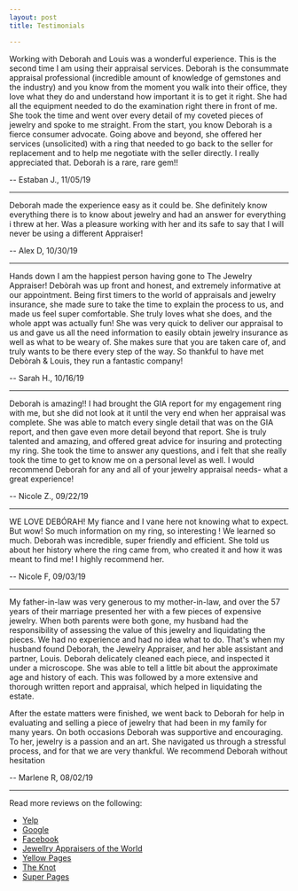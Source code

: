 ```yaml
---
layout: post
title: Testimonials

---
```

Working with Deborah and Louis was a wonderful experience. This is the second time I am using their appraisal services. Deborah is the consummate appraisal professional (incredible amount of knowledge of gemstones and the industry) and you know from the moment you walk into their office, they love what they do and understand how important it is to get it right. She had all the equipment needed to do the examination right there in front of me. She took the time and went over every detail of my coveted pieces of jewelry and spoke to me straight. From the start, you know Deborah is a fierce consumer advocate. Going above and beyond, she offered her services (unsolicited) with a ring that needed to go back to the seller for replacement and to help me negotiate with the seller directly. I really appreciated that. Deborah is a rare, rare gem!!

\-- Estaban J., 11/05/19

***

Deborah made the experience easy as it could be. She definitely know everything there is to know about jewelry and had an answer for everything i threw at her. Was a pleasure working with her and its safe to say that I will never be using a different Appraiser!

\-- Alex D, 10/30/19

***

Hands down I am the happiest person having gone to The Jewelry Appraiser! Debòrah was up front and honest, and extremely informative at our appointment. Being first timers to the world of appraisals and jewelry insurance, she made sure to take the time to explain the process to us, and made us feel super comfortable. She truly loves what she does, and the whole appt was actually fun! She was very quick to deliver our appraisal to us and gave us all the need information to easily obtain jewelry insurance as well as what to be weary of. She makes sure that you are taken care of, and truly wants to be there every step of the way. So thankful to have met Debòrah & Louis, they run a fantastic company!

\-- Sarah H., 10/16/19

***

Deborah is amazing!! I had brought the GIA report for my engagement ring with me, but she did not look at it until the very end when her appraisal was complete. She was able to match every single detail that was on the GIA report, and then gave even more detail beyond that report. She is truly talented and amazing, and offered great advice for insuring and protecting my ring. She took the time to answer any questions, and i felt that she really took the time to get to know me on a personal level as well. I would recommend Deborah for any and all of your jewelry appraisal needs- what a great experience!

\-- Nicole Z., 09/22/19

***

WE LOVE DEBÓRAH! My fiance and I vane here not knowing what to expect.  But wow! So much information on my ring, so interesting ! We learned so much. Deborah was incredible, super friendly and efficient. She told us about her history where the ring came from, who created it and how it was meant to find me! I highly recommend her.

\-- Nicole F, 09/03/19

***

My father-in-law was very generous to my mother-in-law, and over the 57 years of their marriage presented her with a few pieces of expensive jewelry. When both parents were both gone, my husband had the responsibility of assessing the value of this jewelry and liquidating the pieces. We had no experience and had no idea what to do. That's when my husband found Deborah, the Jewelry Appraiser, and her able assistant and partner, Louis. Deborah delicately cleaned each piece, and inspected it under a microscope. She was able to tell a little bit about the approximate age and history of each. This was followed by a more extensive and thorough written report and appraisal, which helped in liquidating the estate.

After the estate matters were finished, we went back to Deborah for help in evaluating and selling a piece of jewelry that had been in my family for many years. On both occasions Deborah was supportive and encouraging. To her, jewelry is a passion and an art. She navigated us through a stressful process, and for that we are very thankful. We recommend Deborah without hesitation

\-- Marlene R, 08/02/19

***

Read more reviews on the following:

* [Yelp](https://www.yelp.com/biz/the-jewelry-appraiser-manhasset-3 "Yelp")
* [Google](https://goo.gl/maps/HttFfiLfqLgTrW8r5 "Google")
* [Facebook](https://www.facebook.com/TheJewelryAppraiser/ "Facebook")
* [Jewellry Appraisers of the World](https://www.ja-world.com/usa/the-jewelry-appraiser.html "Jewellry Appraisers of the World")
* [Yellow Pages](https://www.yellowpages.com/manhasset-ny/mip/jewelry-appraiser-12717706?lid=12717706%0D "Yellow Pages")
* [The Knot](https://www.theknot.com/marketplace/the-jewelry-appraiser-inc-manhasset-ny-1043319 "The Knot")
* [Super Pages](https://www.superpages.com/bp/manhasset-ny/the-jewelry-appraiser-L2039475731.htm?SRC=organic&lbp=1&PGID=yp601.8081.1469663877398.1361183539034&bidType=FLCLIK&TR=77&bpp=1&C=the%20jewelry%20appraiser "Super Pages")